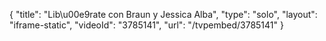 {
    "title": "Lib\u00e9rate con Braun y Jessica Alba",
    "type": "solo",
    "layout": "iframe-static",
    "videoId": "3785141",
    "url": "\/tvpembed\/3785141"
}